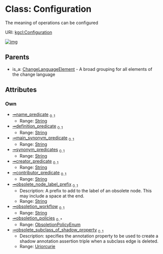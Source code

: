 
# Class: Configuration


The meaning of operations can be configured

URI: [kgcl:Configuration](http://w3id.org/kgcl/Configuration)


[![img](https://yuml.me/diagram/nofunky;dir:TB/class/[ChangeLanguageElement]^-[Configuration&#124;name_predicate:string%20%3F;definition_predicate:string%20%3F;main_synonym_predicate:string%20%3F;synonym_predicates:string%20%3F;creator_predicate:string%20%3F;contributor_predicate:string%20%3F;obsolete_node_label_prefix:string%20%3F;obsoletion_workflow:string%20%3F;obsoletion_policies:ObsoletionPolicyEnum%20*;obsolete_subclass_of_shadow_property:uriorcurie%20%3F],[ChangeLanguageElement])](https://yuml.me/diagram/nofunky;dir:TB/class/[ChangeLanguageElement]^-[Configuration&#124;name_predicate:string%20%3F;definition_predicate:string%20%3F;main_synonym_predicate:string%20%3F;synonym_predicates:string%20%3F;creator_predicate:string%20%3F;contributor_predicate:string%20%3F;obsolete_node_label_prefix:string%20%3F;obsoletion_workflow:string%20%3F;obsoletion_policies:ObsoletionPolicyEnum%20*;obsolete_subclass_of_shadow_property:uriorcurie%20%3F],[ChangeLanguageElement])

## Parents

 *  is_a: [ChangeLanguageElement](ChangeLanguageElement.md) - A broad grouping for all elements of the change language

## Attributes


### Own

 * [➞name_predicate](configuration__name_predicate.md)  <sub>0..1</sub>
     * Range: [String](types/String.md)
 * [➞definition_predicate](configuration__definition_predicate.md)  <sub>0..1</sub>
     * Range: [String](types/String.md)
 * [➞main_synonym_predicate](configuration__main_synonym_predicate.md)  <sub>0..1</sub>
     * Range: [String](types/String.md)
 * [➞synonym_predicates](configuration__synonym_predicates.md)  <sub>0..1</sub>
     * Range: [String](types/String.md)
 * [➞creator_predicate](configuration__creator_predicate.md)  <sub>0..1</sub>
     * Range: [String](types/String.md)
 * [➞contributor_predicate](configuration__contributor_predicate.md)  <sub>0..1</sub>
     * Range: [String](types/String.md)
 * [➞obsolete_node_label_prefix](configuration__obsolete_node_label_prefix.md)  <sub>0..1</sub>
     * Description: A prefix to add to the label of an obsolete node. This may include a space at the end.
     * Range: [String](types/String.md)
 * [➞obsoletion_workflow](configuration__obsoletion_workflow.md)  <sub>0..1</sub>
     * Range: [String](types/String.md)
 * [➞obsoletion_policies](configuration__obsoletion_policies.md)  <sub>0..\*</sub>
     * Range: [ObsoletionPolicyEnum](ObsoletionPolicyEnum.md)
 * [➞obsolete_subclass_of_shadow_property](configuration__obsolete_subclass_of_shadow_property.md)  <sub>0..1</sub>
     * Description: specifies the annotation property to be used to create a shadow annotation assertion triple when a subclass edge is deleted.
     * Range: [Uriorcurie](types/Uriorcurie.md)
